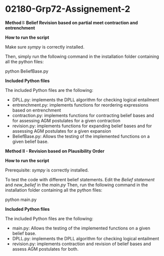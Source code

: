 # 02180-Grp72-Assignement-2

**Method I: Belief Revision based on partial meet contraction and entrenchment**
  
**How to run the script**

Make sure *sympy* is correctly installed.

Then, simply run the following command in the installation folder containing all the python files:

python BeliefBase.py

**Included Python files**

The included Python files are the following:

- DPLL.py: implements the DPLL algorithm for checking logical entailment
- entrenchment.py: implements functions for reordering expressions based on entrenchment
- contraction.py: implements functions for contracting belief bases and for assessing AGM postulates for a given contraction
- revision.py: implements functions for expanding belief bases and for assessing AGM postulates for a given expansion 
- BeliefBase.py: Allows the testing of the implemented functions on a given belief base.

**Method II - Revision based on Plausibility Order**

**How to run the script**

Prerequisite: *sympy* is correctly installed.

To test the code with different belief statements. Edit the *Belief statement* and *new_belief* in the *main.py*
Then, run the following command in the installation folder containing all the python files:

python main.py

**Included Python files**

The included Python files are the following:

- main.py: Allows the testing of the implemented functions on a given belief base.
- DPLL.py: implements the DPLL algorithm for checking logical entailment
- revision.py: implements contraction and revision of belief bases and assess AGM postulates for both.